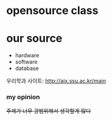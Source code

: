 opensource class
=============

# our source

* hardware
 * software
  * database

우리학과 사이트: <http://aix.ssu.ac.kr/main>   

### my opinion
~~주제가 너무 광범위해서 생각할게 많다~~   
